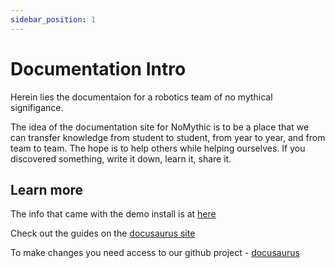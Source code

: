 ```yaml
---
sidebar_position: 1
---
```


# Documentation Intro

Herein lies the documentaion for a robotics team of no mythical signifigance. 

The idea of the documentation site for NoMythic is to be a place that we can transfer knowledge from student to student, 
from year to year, and from team to team. The hope is to help others while helping ourselves. If you discovered something,
write it down, learn it, share it.

## Learn more

The info that came with the demo install is at [here](/how-to-docu/intro.md)

Check out the guides on the [docusaurus site](https://docusaurus.io/docs/category/guides)

To make changes you need access to our github project - [docusaurus](https://github.com/2491-NoMythic/docusaurus)
